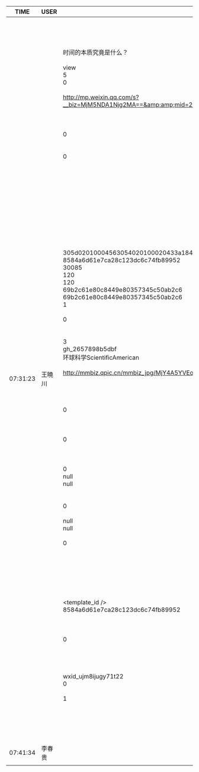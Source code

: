 TIME | USER | MESSAGE
--- | --- | ---
07:31:23 | 王曉川 | <?xml version="1.0"?><br/><msg><br/>	<appmsg appid="" sdkver="0"><br/>		<title>今年就不祝你新年快乐了，因为有物理学家说，时间可能只是幻觉</title><br/>		<des>时间的本质究竟是什么？</des><br/>		<username /><br/>		<action>view</action><br/>		<type>5</type><br/>		<showtype>0</showtype><br/>		<content /><br/>		<url>http://mp.weixin.qq.com/s?__biz=MjM5NDA1Njg2MA==&amp;amp;mid=2651986965&amp;amp;idx=1&amp;amp;sn=57c0911fd762b7f6c56f4a8341d52500&amp;amp;chksm=bd6b23e68a1caaf05af76c8f42c351d88bb4df0e3659c60f8b5b10d8789ac4f52f723ac6c94f&amp;amp;mpshare=1&amp;amp;scene=1&amp;amp;srcid=1231jZ3CGkKZmabdha5bst6P#rd</url><br/>		<lowurl /><br/>		<dataurl /><br/>		<lowdataurl /><br/>		<contentattr>0</contentattr><br/>		<streamvideo><br/>			<streamvideourl /><br/>			<streamvideototaltime>0</streamvideototaltime><br/>			<streamvideotitle /><br/>			<streamvideowording /><br/>			<streamvideoweburl /><br/>			<streamvideothumburl /><br/>			<streamvideoaduxinfo /><br/>			<streamvideopublishid /><br/>		</streamvideo><br/>		<canvasPageItem><br/>			<canvasPageXml><![CDATA[]]></canvasPageXml><br/>		</canvasPageItem><br/>		<appattach><br/>			<attachid /><br/>			<cdnthumburl>305d02010004563054020100020433a184fe020310d95f020422c1cdcb02045a48e6ab042f6175706170706d73675f633938656461343334626532393130315f313531343732373038313737355f3136393931340204010c00030201000400</cdnthumburl><br/>			<cdnthumbmd5>8584a6d61e7ca28c123dc6c74fb89952</cdnthumbmd5><br/>			<cdnthumblength>30085</cdnthumblength><br/>			<cdnthumbheight>120</cdnthumbheight><br/>			<cdnthumbwidth>120</cdnthumbwidth><br/>			<cdnthumbaeskey>69b2c61e80c8449e80357345c50ab2c6</cdnthumbaeskey><br/>			<aeskey>69b2c61e80c8449e80357345c50ab2c6</aeskey><br/>			<encryver>1</encryver><br/>			<fileext /><br/>			<islargefilemsg>0</islargefilemsg><br/>		</appattach><br/>		<extinfo /><br/>		<androidsource>3</androidsource><br/>		<sourceusername>gh_2657898b5dbf</sourceusername><br/>		<sourcedisplayname>环球科学ScientificAmerican</sourcedisplayname><br/>		<commenturl /><br/>		<thumburl>http://mmbiz.qpic.cn/mmbiz_jpg/MjY4A5YVEofbGYBhU6EBbtmnJGIYZcne3dO6XibDgWrQwBFia1UCmS5eVfYLEwEunkcgP8KkVrCvjxvV96EptO9g/300?wx_fmt=jpeg&amp;amp;wxfrom=1</thumburl><br/>		<mediatagname /><br/>		<messageaction><![CDATA[]]></messageaction><br/>		<messageext><![CDATA[]]></messageext><br/>		<emoticongift><br/>			<packageflag>0</packageflag><br/>			<packageid /><br/>		</emoticongift><br/>		<emoticonshared><br/>			<packageflag>0</packageflag><br/>			<packageid /><br/>		</emoticonshared><br/>		<designershared><br/>			<designeruin>0</designeruin><br/>			<designername>null</designername><br/>			<designerrediretcturl>null</designerrediretcturl><br/>		</designershared><br/>		<emotionpageshared><br/>			<tid>0</tid><br/>			<title>null</title><br/>			<desc>null</desc><br/>			<iconUrl>null</iconUrl><br/>			<secondUrl /><br/>			<pageType>0</pageType><br/>		</emotionpageshared><br/>		<webviewshared><br/>			<shareUrlOriginal /><br/>			<shareUrlOpen /><br/>			<jsAppId /><br/>			<publisherId /><br/>		</webviewshared><br/>		<template_id /><br/>		<md5>8584a6d61e7ca28c123dc6c74fb89952</md5><br/>		<weappinfo><br/>			<username /><br/>			<appid /><br/>			<appservicetype>0</appservicetype><br/>		</weappinfo><br/>		<statextstr /><br/>		<websearch /><br/>	</appmsg><br/>	<fromusername>wxid_ujm8ijugy71t22</fromusername><br/>	<scene>0</scene><br/>	<appinfo><br/>		<version>1</version><br/>		<appname></appname><br/>	</appinfo><br/>	<commenturl></commenturl><br/></msg><br/><br/>
07:41:34 | 李春贵 | <?xml version="1.0"?><br/><msg><br/>	<img aeskey="ce68588a20434699b6f39f79f8183573" encryver="1" cdnthumbaeskey="ce68588a20434699b6f39f79f8183573" cdnthumburl="304e0201000447304502010002041d1b31a7020310d95f020422c1cdcb02045a48e1bd0420363034323037363534384063686174726f6f6d31315f313531343732353831370204010c00020201000400" cdnthumblength="4862" cdnthumbheight="76" cdnthumbwidth="120" cdnmidheight="0" cdnmidwidth="0" cdnhdheight="0" cdnhdwidth="0" cdnmidimgurl="304e0201000447304502010002041d1b31a7020310d95f020422c1cdcb02045a48e1bd0420363034323037363534384063686174726f6f6d31315f313531343732353831370204010c00020201000400" length="91418" /><br/></msg><br/>

